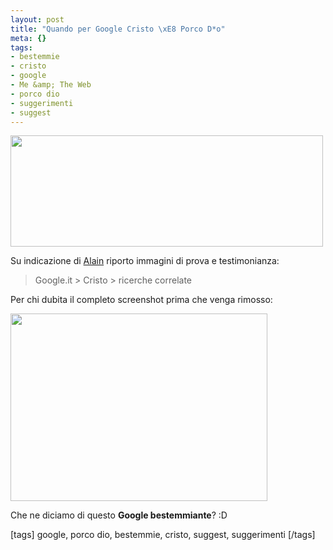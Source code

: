 ```yaml
--- 
layout: post
title: "Quando per Google Cristo \xE8 Porco D*o"
meta: {}
tags: 
- bestemmie
- cristo
- google
- Me &amp; The Web
- porco dio
- suggerimenti
- suggest
---
```

<img src="http://www.lastknight.com/download//2008/11/cristo_related.jpg" alt="" title="cristo_related" width="500" height="178" class="aligncenter size-full wp-image-1151" />  
  
Su indicazione di [Alain][1] riporto immagini di prova e testimonianza:  
  
> Google.it > Cristo > ricerche correlate   
  
Per chi dubita il completo screenshot prima che venga rimosso:  
  
<a href="http://www.lastknight.com/download//2008/11/cristo.jpg"><img src="http://www.lastknight.com/download//2008/11/cristo-411x300.jpg" alt="" title="cristo" width="411" height="300" class="aligncenter size-medium wp-image-1150" /></a>  
  
Che ne diciamo di questo **Google bestemmiante**? :D  
  
[tags] google, porco dio, bestemmie, cristo, suggest, suggerimenti [/tags]  

[1]: http://www.alain.it/2008/09/17/litalia-vista-con-gli-occhi-di-google/    
